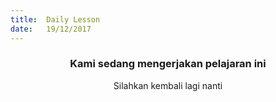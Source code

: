 ```yaml
---
title:  Daily Lesson
date:   19/12/2017
---
```


### <center>Kami sedang mengerjakan pelajaran ini</center>
<center>Silahkan kembali lagi nanti</center>
